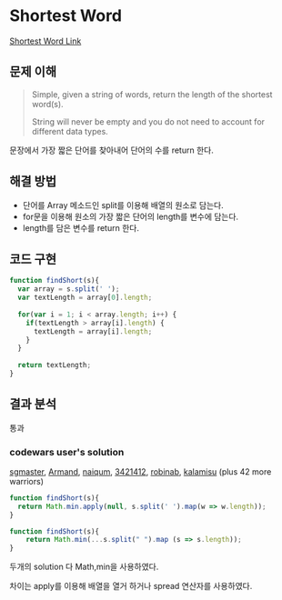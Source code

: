 # Shortest Word

[Shortest Word Link](https://www.codewars.com/kata/57cebe1dc6fdc20c57000ac9)

## 문제 이해

> Simple, given a string of words, return the length of the shortest word(s).
>
> String will never be empty and you do not need to account for different data types.

문장에서 가장 짧은 단어를 찾아내어 단어의 수를 return 한다.

## 해결 방법

* 단어를 Array 메소드인 split를 이용해 배열의 원소로 담는다.
* for문을 이용해 원소의 가장 짧은 단어의 length를 변수에 담는다.
* length를 담은 변수를 return 한다.

## 코드 구현

```js
function findShort(s){
  var array = s.split(' ');
  var textLength = array[0].length;
  
  for(var i = 1; i < array.length; i++) {
    if(textLength > array[i].length) {
      textLength = array[i].length;
    }
  }
  
  return textLength;
}
```

## 결과 분석

통과

### codewars user's solution

[sgmaster](https://www.codewars.com/users/sgmaster), [Armand](https://www.codewars.com/users/Armand), [naiqum](https://www.codewars.com/users/naiqum), [3421412](https://www.codewars.com/users/3421412), [robinab](https://www.codewars.com/users/robinab), [kalamisu](https://www.codewars.com/users/kalamisu) (plus 42 more warriors)

```js
function findShort(s){
  return Math.min.apply(null, s.split(' ').map(w => w.length));
}
```

```js
function findShort(s){
    return Math.min(...s.split(" ").map (s => s.length));
}
```

두개의 solution 다 Math,min을 사용하였다.

차이는 apply를 이용해 배열을 열거 하거나 spread 연산자를 사용하였다.


